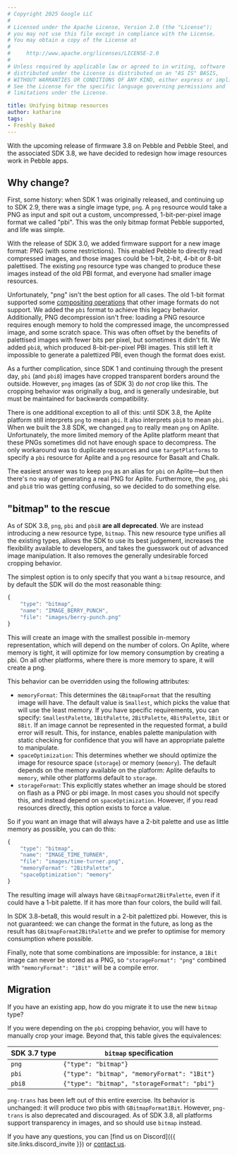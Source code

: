 ```yaml
---
# Copyright 2025 Google LLC
#
# Licensed under the Apache License, Version 2.0 (the "License");
# you may not use this file except in compliance with the License.
# You may obtain a copy of the License at
#
#     http://www.apache.org/licenses/LICENSE-2.0
#
# Unless required by applicable law or agreed to in writing, software
# distributed under the License is distributed on an "AS IS" BASIS,
# WITHOUT WARRANTIES OR CONDITIONS OF ANY KIND, either express or implied.
# See the License for the specific language governing permissions and
# limitations under the License.

title: Unifying bitmap resources 
author: katharine
tags:
- Freshly Baked
---
```


With the upcoming release of firmware 3.8 on Pebble and Pebble Steel, and the
associated SDK 3.8, we have decided to redesign how image resources work in
Pebble apps.




Why change?
-----------

First, some history: when SDK 1 was originally released, and continuing up to
SDK 2.9, there was a single image type, `png`. A `png` resource would take a PNG
as input and spit out a custom, uncompressed, 1-bit-per-pixel image format we
called "pbi". This was the only bitmap format Pebble supported, and life was
simple.

With the release of SDK 3.0, we added firmware support for a new image format:
PNG (with some restrictions). This enabled Pebble to directly read compressed
images, and those images could be 1-bit, 2-bit, 4-bit or 8-bit palettised. The
existing `png` resource type was changed to produce these images instead of the
old PBI format, and everyone had smaller image resources.

Unfortunately, "png" isn't the best option for all cases. The old 1-bit format
supported some [compositing operations](``GCompOp``) that other image formats
do not support. We added the `pbi` format to achieve this legacy behavior.
Additionally, PNG decompression isn't free: loading a PNG resource requires
enough memory to hold the compressed image, the uncompressed image, and some
scratch space. This was often offset by the benefits of palettised images with
fewer bits per pixel, but sometimes it didn't fit. We added `pbi8`, which
produced 8-bit-per-pixel PBI images. This still left it impossible to generate
a palettized PBI, even though the format does exist.

As a further complication, since SDK 1 and continuing through the present day,
`pbi` (and `pbi8`) images have cropped transparent borders around the outside.
However, `png` images (as of SDK 3) do _not_ crop like this. The cropping
behavior was originally a bug, and is generally undesirable, but must be
maintained for backwards compatibility.

There is one additional exception to all of this: until SDK 3.8, the Aplite platform still
interprets `png` to mean `pbi`. It also interprets `pbi8` to mean `pbi`. When
we built the 3.8 SDK, we changed `png` to really mean `png` on Aplite.
Unfortunately, the more limited memory of the Aplite platform meant that these
PNGs sometimes did not have enough space to decompress. The only workaround was
to duplicate resources and use `targetPlatforms` to specify a `pbi` resource for
Aplite and a `png` resource for Basalt and Chalk.

The easiest answer was to keep `png` as an alias for `pbi` on Aplite—but then
there's no way of generating a real PNG for Aplite. Furthermore, the `png`,
`pbi` and `pbi8` trio was getting confusing, so we decided to do something else.

"bitmap" to the rescue
----------------------

As of SDK 3.8, `png`, `pbi` and `pbi8` **are all deprecated**. We are instead
introducing a new resource type, `bitmap`. This new resource type unifies all
the existing types, allows the SDK to use its best judgement, increases the
flexibility available to developers, and takes the guesswork out of advanced
image manipulation. It also removes the generally undesirable forced cropping
behavior.

The simplest option is to only specify that you want a `bitmap` resource, and
by default the SDK will do the most reasonable thing:

```js
{
	"type": "bitmap",
	"name": "IMAGE_BERRY_PUNCH",
	"file": "images/berry-punch.png"
}
```

This will create an image with the smallest possible in-memory representation,
which will depend on the number of colors. On Aplite, where memory is tight,
it will optimize for low memory consumption by creating a pbi. On all other
platforms, where there is more memory to spare, it will create a png.

This behavior can be overridden using the following attributes:

* `memoryFormat`: This determines the `GBitmapFormat` that the resulting image
  will have. The default value is `Smallest`, which picks the value that will
  use the least memory. If you have specific requirements, you can specify:
  `SmallestPalette`, `1BitPalette`, `2BitPalette`, `4BitPalette`, `1Bit` or
  `8Bit`. If an image cannot be represented in the requested format, a build
  error will result. This, for instance, enables palette manipulation with
  static checking for confidence that you will have an appropriate palette to
  manipulate.
* `spaceOptimization`: This determines whether we should optimize the image for
  resource space (`storage`) or memory (`memory`). The default depends on the
  memory available on the platform: Aplite defaults to `memory`, while other
  platforms default to `storage`.
* `storageFormat`: This explicitly states whether an image should be stored on
  flash as a PNG or pbi image. In most cases you should not specify this, and
  instead depend on `spaceOptimization`. However, if you read resources
  directly, this option exists to force a value.

So if you want an image that will always have a 2-bit palette and use as little
memory as possible, you can do this:

```js
{
	"type": "bitmap",
	"name": "IMAGE_TIME_TURNER",
	"file": "images/time-turner.png",
	"memoryFormat": "2BitPalette",
	"spaceOptimization": "memory"
}
```

The resulting image will always have `GBitmapFormat2BitPalette`, even if it
could have a 1-bit palette. If it has more than four colors, the build will
fail.

In SDK 3.8-beta8, this would result in a 2-bit palettized pbi. However, this
is not guaranteed: we can change the format in the future, as long as the result
has ``GBitmapFormat2BitPalette`` and we prefer to optimise for memory
consumption where possible. 

Finally, note that some combinations are impossible: for instance, a `1Bit`
image can never be stored as a PNG, so `"storageFormat": "png"` combined with
`"memoryFormat": "1Bit"` will be a compile error.

Migration
---------

If you have an existing app, how do you migrate it to use the new `bitmap` type?

If you were depending on the `pbi` cropping behavior, you will have to manually
crop your image. Beyond that, this table gives the equivalences:

| SDK 3.7 type | `bitmap` specification                       |
|--------------|----------------------------------------------|
| `png`        | `{"type": "bitmap"}`                         |
| `pbi`        | `{"type": "bitmap", "memoryFormat": "1Bit"}` |
| `pbi8`       | `{"type": "bitmap", "storageFormat": "pbi"}` |

`png-trans` has been left out of this entire exercise. Its behavior is unchanged:
it will produce two pbis with `GBitmapFormat1Bit`. However, `png-trans` is also
deprecated and discouraged. As of SDK 3.8, all platforms support transparency
in images, and so should use `bitmap` instead.

If you have any questions, you can [find us on Discord]({{ site.links.discord_invite }})
or [contact us](/contact/).
